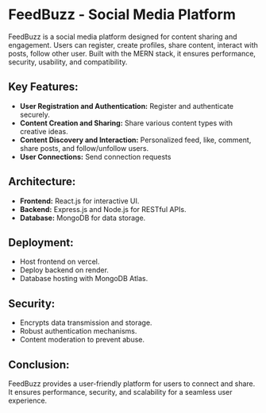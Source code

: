 # FeedBuzz - Social Media Platform

FeedBuzz is a social media platform designed for content sharing and engagement. Users can register, create profiles, share content, interact with posts, follow other user. Built with the MERN stack, it ensures performance, security, usability, and compatibility.

## Key Features:
- **User Registration and Authentication:** Register and authenticate securely.
- **Content Creation and Sharing:** Share various content types with creative ideas.
- **Content Discovery and Interaction:** Personalized feed, like, comment, share posts, and follow/unfollow users.
- **User Connections:** Send connection requests

## Architecture:
- **Frontend:** React.js for interactive UI.
- **Backend:** Express.js and Node.js for RESTful APIs.
- **Database:** MongoDB for data storage.

## Deployment:
- Host frontend on vercel.
- Deploy backend on render.
- Database hosting with MongoDB Atlas.

## Security:
- Encrypts data transmission and storage.
- Robust authentication mechanisms.
- Content moderation to prevent abuse.

## Conclusion:
FeedBuzz provides a user-friendly platform for users to connect and share. It ensures performance, security, and scalability for a seamless user experience.

